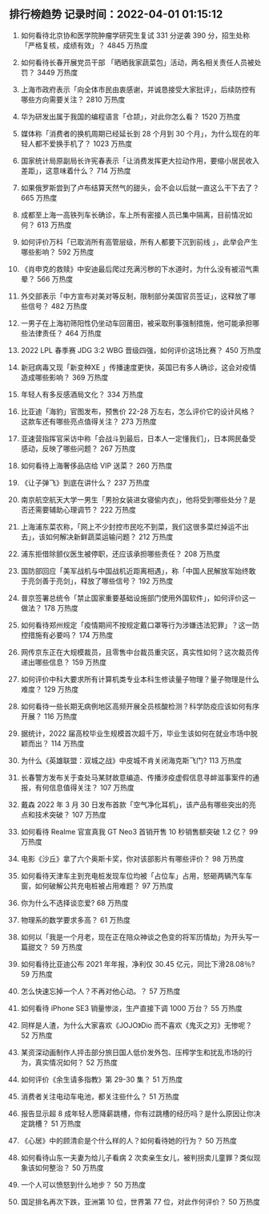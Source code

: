 
## 排行榜趋势 记录时间：2022-04-01 01:15:12
  
  1. 如何看待北京协和医学院肿瘤学研究生复试 331 分逆袭 390 分，招生处称「严格复核，成绩有效」？ 4845 万热度
    
  2. 如何看待长春开展党员干部 「晒晒我家蔬菜包」活动，两名相关责任人员被处罚？ 3449 万热度
    
  3. 上海市政府表示「向全体市民由衷感谢，并诚恳接受大家批评」，后续防控有哪些方向需要关注？ 2810 万热度
    
  4. 华为研发出属于我国的编程语言「仓颉」，对此你怎么看？ 1520 万热度
    
  5. 媒体称「消费者的换机周期已经延长到 28 个月到 30 个月」，为什么现在的年轻人都不爱换手机了？ 1023 万热度
    
  6. 国家统计局原副局长许宪春表示「让消费发挥更大拉动作用，要缩小居民收入差距」，这意味着什么？ 714 万热度
    
  7. 如果俄罗斯尝到了卢布结算天然气的甜头，会不会以后就一直这么干下去了？ 665 万热度
    
  8. 成都至上海一高铁列车长确诊，车上所有密接人员已集中隔离，目前情况如何？ 613 万热度
    
  9. 如何评价万科「已取消所有高管层级，所有人都要下沉到前线 」，此举会产生哪些影响？ 592 万热度
    
  10. 《肖申克的救赎》中安迪最后爬过充满污秽的下水道时，为什么没有被沼气熏晕？ 566 万热度
    
  11. 外交部表示「中方宣布对美对等反制，限制部分美国官员签证」，这释放了哪些信号？ 482 万热度
    
  12. 一男子在上海初筛阳性仍坐动车回莆田，被采取刑事强制措施，他可能承担哪些法律责任？ 464 万热度
    
  13. 2022 LPL 春季赛 JDG 3:2 WBG 晋级四强，如何评价这场比赛？ 450 万热度
    
  14. 新冠病毒又现「新变种XE 」传播速度更快，英国已有多人确诊，这会对疫情造成哪些影响？ 369 万热度
    
  15. 年轻人有多反感酒局文化？ 334 万热度
    
  16. 比亚迪「海豹」官图发布，预售价 22-28 万左右，怎么评价它的设计风格？这款车还有哪些亮点值得关注？ 273 万热度
    
  17. 亚速营指挥官采访中称「会战斗到最后，日本人一定懂我们」，日本网民备受感动，反映了哪些问题？ 267 万热度
    
  18. 如何看待上海奢侈品店给 VIP 送菜？ 260 万热度
    
  19. 《让子弹飞》到底在讲什么？ 237 万热度
    
  20. 南京航空航天大学一男生「男扮女装进女寝偷内衣」，他将受到哪些处分？是否还需要辅助心理调节？ 222 万热度
    
  21. 上海浦东菜农称，「网上不少封控市民吃不到菜，我们这很多菜烂掉运不出去」，该如何解决新鲜蔬菜运输问题？ 212 万热度
    
  22. 浦东拒借除颤仪医生被停职，还应该承担哪些责任？ 208 万热度
    
  23. 国防部回应「美军战机与中国战机近距离相遇」，称「中国人民解放军始终敢于亮剑善于亮剑」，释放了哪些信号？ 192 万热度
    
  24. 普京签署总统令「禁止国家重要基础设施部门使用外国软件」，如何评价这一做法？ 178 万热度
    
  25. 如何看待郑州规定「疫情期间不按规定戴口罩等行为涉嫌违法犯罪」？这一防控措施有必要吗？ 174 万热度
    
  26. 网传京东正在大规模裁员，且零售中台裁员重灾区，真实性如何？这次裁员传递出哪些信息？ 159 万热度
    
  27. 如何评价中科大要求所有计算机类专业本科生修读量子物理？量子物理是什么难度？ 129 万热度
    
  28. 如何看待一些长期无病例地区高频开展全员核酸检测？科学防疫应该如何有序开展？ 116 万热度
    
  29. 据统计，2022 届高校毕业生规模首次超千万，毕业生该如何在就业市场中脱颖而出？ 114 万热度
    
  30. 为什么《英雄联盟：双城之战》中皮城不肯关闭海克斯飞门? 113 万热度
    
  31. 长春警方发布关于查处马某财故意编造、传播涉疫虚假信息寻衅滋事案件的通报，有何信息值得关注？ 107 万热度
    
  32. 戴森 2022 年 3 月 30 日发布首款「空气净化耳机」，该产品有哪些突出的亮点和技术突破？ 107 万热度
    
  33. 如何看待 Realme 官宣真我 GT Neo3 首销开售 10 秒销售额突破 1.2 亿？ 99 万热度
    
  34. 电影《沙丘》拿了六个奥斯卡奖，你对该部影片有哪些评价？ 98 万热度
    
  35. 如何看待天津车主到充电桩发现车位均被「占位车」占用，怒砸两辆汽车车窗，如何破解公共充电桩被占用难题？ 97 万热度
    
  36. 你为什么不选择谈恋爱? 68 万热度
    
  37. 物理系的数学要求多高？ 61 万热度
    
  38. 如何以「我是一个月老，现在正在陪众神谈之色变的将军历情劫」为开头写一篇甜文？ 59 万热度
    
  39. 如何看待比亚迪公布 2021 年年报，净利仅 30.45 亿元，同比下滑28.08％? 59 万热度
    
  40. 怎么快速忘掉一个人？不再对他心动。？ 57 万热度
    
  41. 如何看待 iPhone SE3 销量惨淡，生产直接下调 1000 万台？ 55 万热度
    
  42. 同样是人渣，为什么大家喜欢《JOJO》Dio 而不喜欢《鬼灭之刃》无惨呢？ 52 万热度
    
  43. 某资深动画制作人抨击部分旅日国人低价发外包、压榨学生和扰乱市场的行为，真实情况如何？ 52 万热度
    
  44. 如何评价《余生请多指教》第 29-30 集？ 51 万热度
    
  45. 消费者关注电动车电池，都关注些什么？ 51 万热度
    
  46. 报告显示超 8 成年轻人愿降薪跳槽，你有过跳槽的经历吗？是什么原因让你决定跳槽？ 51 万热度
    
  47. 《心居》中的顾清俞是个什么样的人？如何看待她的行为？ 50 万热度
    
  48. 如何看待山东一夫妻为给儿子看病 2 次卖亲生女儿，被判拐卖儿童罪？类似现象该如何整治？ 50 万热度
    
  49. 一个人可以愤怒到什么地步？ 50 万热度
    
  50. 国足排名再次下跌，亚洲第 10 位，世界第 77 位，对此作何评价？ 50 万热度
    